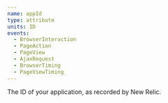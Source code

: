 ```yaml
---
name: appId
type: attribute
units: ID
events:
  - BrowserInteraction
  - PageAction
  - PageView
  - AjaxRequest
  - BrowserTiming
  - PageViewTiming
---
```


The ID of your application, as recorded by New Relic.